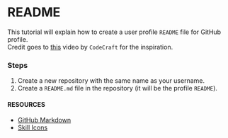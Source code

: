 # README

This tutorial will explain how to create a user profile `README` file for GitHub profile.  
Credit goes to [this](https://www.youtube.com/watch?v=eHaXw8Bd_ms) video by `CodeCraft` for the inspiration.  

### Steps  
1. Create a new repository with the same name as your username.
2. Create a `README.md` file in the repository (it will be the profile `README`).  

#### RESOURCES
- [GitHub Markdown](https://guides.github.com/features/mastering-markdown/)
- [Skill Icons](https://skillicons.dev)

